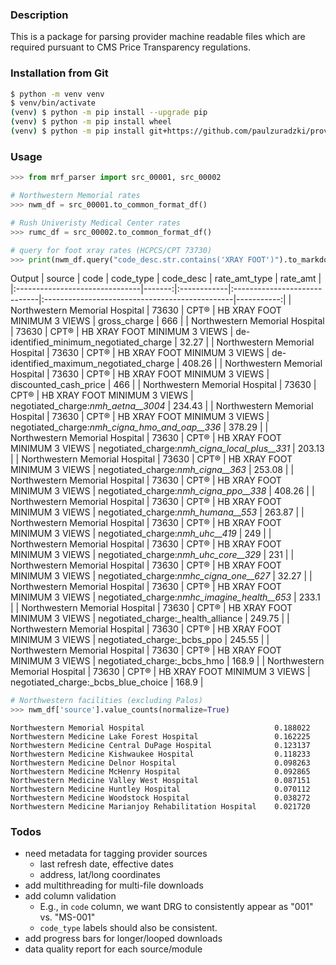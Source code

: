 ### Description
This is a package for parsing provider machine readable files which are required pursuant to CMS Price Transparency regulations.

<!-- TODO: modify git URL -->
### Installation from Git
```bash
$ python -m venv venv
$ venv/bin/activate
(venv) $ python -m pip install --upgrade pip
(venv) $ python -m pip install wheel
(venv) $ python -m pip install git+https://github.com/paulzuradzki/provider-price-retrieval.git
```

### Usage
```python
>>> from mrf_parser import src_00001, src_00002

# Northwestern Memorial rates
>>> nwm_df = src_00001.to_common_format_df()

# Rush Univeristy Medical Center rates
>>> rumc_df = src_00002.to_common_format_df()

# query for foot xray rates (HCPCS/CPT 73730)
>>> print(nwm_df.query("code_desc.str.contains('XRAY FOOT')").to_markdown(index=False)) 
```
Output
| source                         |   code | code_type   | code_desc                    | rate_amt_type                                  |   rate_amt |
|:-------------------------------|-------:|:------------|:-----------------------------|:-----------------------------------------------|-----------:|
| Northwestern Memorial Hospital |  73630 | CPT®        | HB XRAY FOOT MINIMUM 3 VIEWS | gross_charge                                   |     666    |
| Northwestern Memorial Hospital |  73630 | CPT®        | HB XRAY FOOT MINIMUM 3 VIEWS | de-identified_minimum_negotiated_charge        |      32.27 |
| Northwestern Memorial Hospital |  73630 | CPT®        | HB XRAY FOOT MINIMUM 3 VIEWS | de-identified_maximum_negotiated_charge        |     408.26 |
| Northwestern Memorial Hospital |  73630 | CPT®        | HB XRAY FOOT MINIMUM 3 VIEWS | discounted_cash_price                          |     466    |
| Northwestern Memorial Hospital |  73630 | CPT®        | HB XRAY FOOT MINIMUM 3 VIEWS | negotiated_charge:_nmh_aetna__3004_            |     234.43 |
| Northwestern Memorial Hospital |  73630 | CPT®        | HB XRAY FOOT MINIMUM 3 VIEWS | negotiated_charge:_nmh_cigna_hmo_and_oap__336_ |     378.29 |
| Northwestern Memorial Hospital |  73630 | CPT®        | HB XRAY FOOT MINIMUM 3 VIEWS | negotiated_charge:_nmh_cigna_local_plus__331_  |     203.13 |
| Northwestern Memorial Hospital |  73630 | CPT®        | HB XRAY FOOT MINIMUM 3 VIEWS | negotiated_charge:_nmh_cigna__363_             |     253.08 |
| Northwestern Memorial Hospital |  73630 | CPT®        | HB XRAY FOOT MINIMUM 3 VIEWS | negotiated_charge:_nmh_cigna_ppo__338_         |     408.26 |
| Northwestern Memorial Hospital |  73630 | CPT®        | HB XRAY FOOT MINIMUM 3 VIEWS | negotiated_charge:_nmh_humana__553_            |     263.87 |
| Northwestern Memorial Hospital |  73630 | CPT®        | HB XRAY FOOT MINIMUM 3 VIEWS | negotiated_charge:_nmh_uhc__419_               |     249    |
| Northwestern Memorial Hospital |  73630 | CPT®        | HB XRAY FOOT MINIMUM 3 VIEWS | negotiated_charge:_nmh_uhc_core__329_          |     231    |
| Northwestern Memorial Hospital |  73630 | CPT®        | HB XRAY FOOT MINIMUM 3 VIEWS | negotiated_charge:_nmhc_cigna_one__627_        |      32.27 |
| Northwestern Memorial Hospital |  73630 | CPT®        | HB XRAY FOOT MINIMUM 3 VIEWS | negotiated_charge:_nmhc_imagine_health__653_   |     233.1  |
| Northwestern Memorial Hospital |  73630 | CPT®        | HB XRAY FOOT MINIMUM 3 VIEWS | negotiated_charge:_health_alliance             |     249.75 |
| Northwestern Memorial Hospital |  73630 | CPT®        | HB XRAY FOOT MINIMUM 3 VIEWS | negotiated_charge:_bcbs_ppo                    |     245.55 |
| Northwestern Memorial Hospital |  73630 | CPT®        | HB XRAY FOOT MINIMUM 3 VIEWS | negotiated_charge:_bcbs_hmo                    |     168.9  |
| Northwestern Memorial Hospital |  73630 | CPT®        | HB XRAY FOOT MINIMUM 3 VIEWS | negotiated_charge:_bcbs_blue_choice            |     168.9  |

```python
# Northwestern facilities (excluding Palos)
>>> nwm_df['source'].value_counts(normalize=True)
```
```
Northwestern Memorial Hospital                             0.188022
Northwestern Medicine Lake Forest Hospital                 0.162225
Northwestern Medicine Central DuPage Hospital              0.123137
Northwestern Medicine Kishwaukee Hospital                  0.118233
Northwestern Medicine Delnor Hospital                      0.098263
Northwestern Medicine McHenry Hospital                     0.092865
Northwestern Medicine Valley West Hospital                 0.087151
Northwestern Medicine Huntley Hospital                     0.070112
Northwestern Medicine Woodstock Hospital                   0.038272
Northwestern Medicine Marianjoy Rehabilitation Hospital    0.021720
```

### Todos
* need metadata for tagging provider sources
    * last refresh date, effective dates
    * address, lat/long coordinates
* add multithreading for multi-file downloads
* add column validation
    * E.g., in `code` column, we want DRG to consistently appear as "001" vs. "MS-001"
    * `code_type` labels should also be consistent.
* add progress bars for longer/looped downloads
* data quality report for each source/module